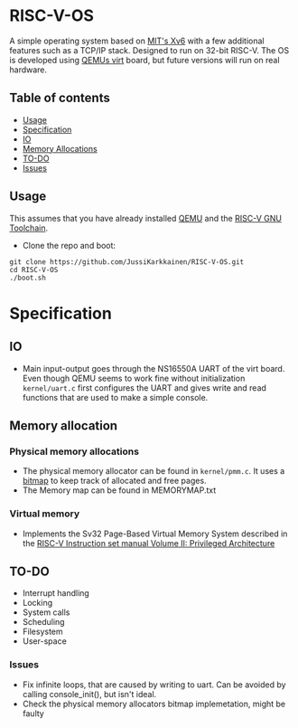 # RISC-V-OS

A simple operating system based on [MIT's Xv6](https://pdos.csail.mit.edu/6.S081/2020/xv6/book-riscv-rev1.pdf) with 
a few additional features such as a TCP/IP stack. Designed to run on 32-bit RISC-V. 
The OS is developed using [QEMUs virt](https://www.qemu.org/docs/master/system/riscv/virt.html) board, but future
versions will run on real hardware.

## Table of contents
- [Usage](https://github.com/JussiKarkkainen/RISC-V-OS#Usage)
- [Specification](https://github.com/JussiKarkkainen/RISC-V-OS#Specification)
- [IO](https://github.com/JussiKarkkainen/RISC-V-OS#io)
- [Memory Allocations](https://github.com/JussiKarkkainen/RISC-V-OS#memory-allocation)
- [TO-DO](https://github.com/JussiKarkkainen/RISC-V-OS#to-do)
- [Issues](https://github.com/JussiKarkkainen/RISC-V-OS#issues)

## Usage
This assumes that you have already installed [QEMU](https://www.qemu.org/download/) and the [RISC-V GNU Toolchain](https://github.com/riscv-collab/riscv-gnu-toolchain).

- Clone the repo and boot:
```
git clone https://github.com/JussiKarkkainen/RISC-V-OS.git
cd RISC-V-OS 
./boot.sh
```

# Specification
## IO
- Main input-output goes through the NS16550A UART of the virt board.
  Even though QEMU seems to work fine without initialization ```kernel/uart.c``` first 
  configures the UART and gives write and read functions that are used to make
  a simple console.

## Memory allocation
### Physical memory allocations
- The physical memory allocator can be found in ```kernel/pmm.c```. It uses a [bitmap](https://wiki.osdev.org/Page_Frame_Allocation) 
  to keep track of allocated and free pages. 
- The Memory map can be found in MEMORYMAP.txt
### Virtual memory
- Implements the Sv32 Page-Based Virtual Memory System described in the [RISC-V Instruction set manual Volume II: Privileged Architecture](https://riscv.org/technical/specifications/) 

## TO-DO
- Interrupt handling
- Locking
- System calls
- Scheduling
- Filesystem
- User-space

### Issues
- Fix infinite loops, that are caused by writing to uart. Can be avoided by calling console_init(), but isn't ideal.
- Check the physical memory allocators bitmap implemetation, might be faulty
